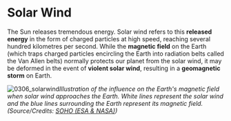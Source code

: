 # Solar Wind

The Sun releases tremendous energy. Solar wind refers to this **released energy** in the form of charged particles at high speed, reaching several hundred kilometres per second. While the **magnetic field** on the Earth (which traps charged particles encircling the Earth into radiation belts called the Van Allen belts) normally protects our planet from the solar wind, it may be deformed in the event of **violent solar wind**, resulting in a **geomagnetic storm** on Earth.

![0306_solarwind](./static/0306_solarwind.jpg)*Illustration of the influence on the Earth's magnetic field when solar wind approaches the Earth. White lines represent the solar wind and the blue lines surrounding the Earth represent its magnetic field. (Source/Credits: [SOHO (ESA & NASA)](http://sohowww.nascom.nasa.gov/))*

